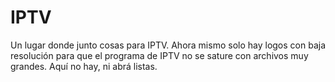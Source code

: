 # IPTV
Un lugar donde junto cosas para IPTV. Ahora mismo solo hay logos con baja resolución para que el programa de IPTV no se sature con archivos muy grandes. Aquí  no hay, ni abrá listas.

